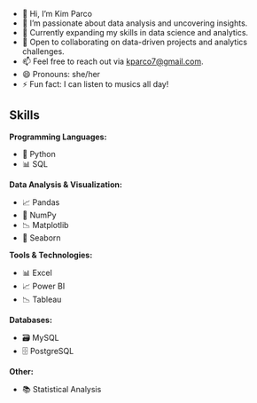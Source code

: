 - 👋 Hi, I’m Kim Parco
- 👀 I’m passionate about data analysis and uncovering insights.
- 🌱 Currently expanding my skills in data science and analytics.
- 💞️ Open to collaborating on data-driven projects and analytics challenges.
- 📫 Feel free to reach out via kparco7@gmail.com.
- 😄 Pronouns: she/her
- ⚡ Fun fact: I can listen to musics all day!

<!---
kimparco15/kimparco15 is a ✨ special ✨ repository because its `README.md` (this file) appears on your GitHub profile.
You can click the Preview link to take a look at your changes.
--->
## Skills

**Programming Languages:**
- 🐍 Python
- 📊 SQL

**Data Analysis & Visualization:**
- 📈 Pandas
- 🔢 NumPy
- 📉 Matplotlib
- 🎨 Seaborn
  
**Tools & Technologies:**
- 📊 Excel
- 📈 Power BI
- 📉 Tableau

**Databases:**
- 🗃️ MySQL
- 🗄️ PostgreSQL

**Other:**
- 📚 Statistical Analysis
